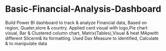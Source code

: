# Basic-Financial-Analysis-Dashboard
Build Power BI dashboard to track & analyze Financial data, Based on region, Quater,store & country.
Applied card visual with logo,Pie chart visual, Bar & Clustered column chart, Matrix(Tables),Visual & heat MApwith different Slicerm& its formatting.
Used Dax Measure to identified, Calculate & to manipulate data

